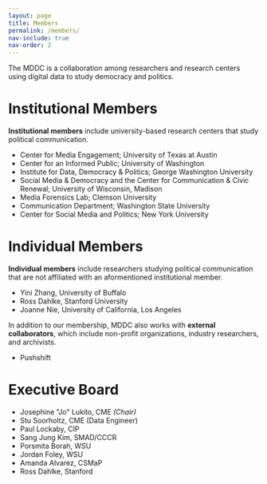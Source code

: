 ```yaml
---
layout: page
title: Members
permalink: /members/
nav-include: true
nav-order: 2
---
```


The MDDC is a collaboration among researchers and research centers using digital data to study democracy and politics.

# Institutional Members
**Institutional members** include university-based research centers that study political communication.

* Center for Media Engagement; University of Texas at Austin
* Center for an Informed Public; University of Washington
* Institute for Data, Democracy & Politics; George Washington University
* Social Media & Democracy and the Center for Communication & Civic Renewal; University of Wisconsin, Madison
* Media Forensics Lab; Clemson University
* Communication Department; Washington State University
* Center for Social Media and Politics; New York University


# Individual Members
**Individual members** include researchers studying political communication that are not affiliated with an aformentioned institutional member.
* Yini Zhang, University of Buffalo
* Ross Dahlke, Stanford University
* Joanne Nie, University of California, Los Angeles

In addition to our membership, MDDC also works with **external collaborators**, which include non-profit organizations, industry researchers, and archivists.
* Pushshift

# Executive Board
* Josephine "Jo" Lukito, CME *(Chair)*
* Stu Soorholtz, CME (Data Engineer)
* Paul Lockaby, CIP
* Sang Jung Kim, SMAD/CCCR
* Porsmita Borah, WSU
* Jordan Foley, WSU
* Amanda Alvarez, CSMaP
* Ross Dahlke, Stanford
